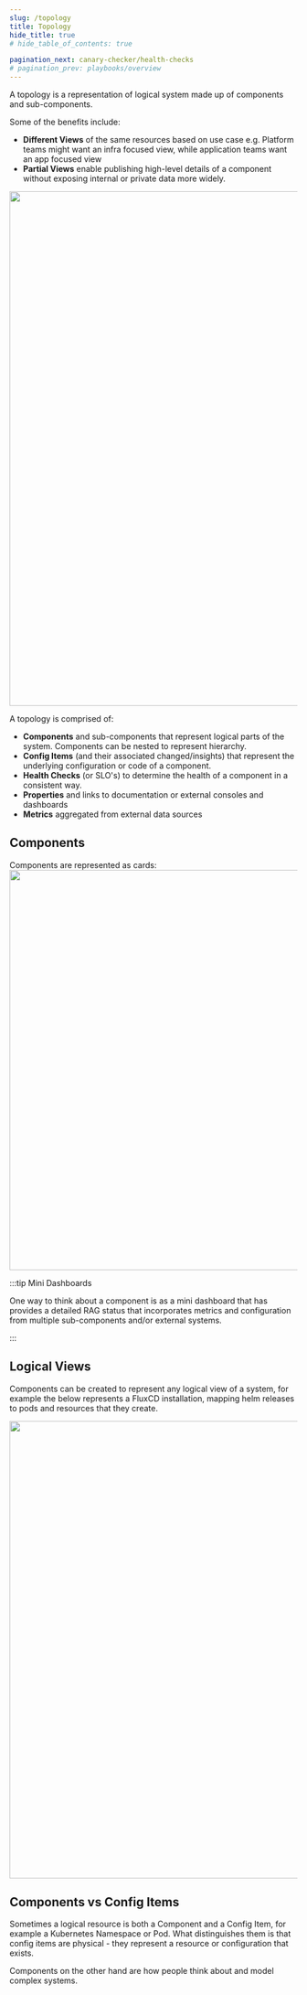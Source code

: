 ```yaml
---
slug: /topology
title: Topology
hide_title: true
# hide_table_of_contents: true

pagination_next: canary-checker/health-checks
# pagination_prev: playbooks/overview
---
```


A topology is a representation of logical system made up of components and sub-components.

Some of the benefits include:

- **Different Views** of the same resources based on use case e.g. Platform teams might want an infra focused view, while application teams want an app focused view
- **Partial Views** enable publishing high-level details of a component without exposing internal or private data more widely.


<img src="/img/topology.svg" width="900px" className="py-3"/>


A topology is comprised of:

* **Components** and sub-components that represent logical parts of the system. Components can be nested to represent hierarchy.
* **Config Items** (and their associated changed/insights) that represent the underlying configuration or code of a component.
* **Health Checks** (or SLO's) to determine the health of a component in a consistent way.
* **Properties** and links to documentation or external consoles and dashboards
* **Metrics** aggregated from external data sources

## Components

Components are represented as cards:
<img src="/img/topology-card.svg" width="700px" className="pb-10"/>

<div style={{width: "800px"}}>

:::tip Mini Dashboards

One way to think about a component is as a mini dashboard that has provides a detailed RAG status that incorporates metrics and configuration from multiple sub-components and/or external systems.

:::
</div>

## Logical Views

Components can be created to represent any logical view of a system, for example the below represents a FluxCD installation, mapping helm releases to pods and resources that they create.


<img src="/img/flux-topology.svg" width="800px" className="py-3"/>


## Components vs Config Items

Sometimes a logical resource is both a Component and a Config Item, for example a Kubernetes Namespace or Pod.  What distinguishes them is that config items are physical - they represent a resource or configuration that exists.

Components on the other hand are how people think about and model complex systems.

<!--

|                    | Component                                       | Catalog                                        |
| ------------------ | ----------------------------------------------- | ---------------------------------------------- |
| Examples           | Namespace, Pod, Datacenter                      | Namespace, Pod, Security Group, postgres.conf  |
| Ownership          | Yes                                             | No                                             |
| Properties         | Custom Properties                               | Derived from config                            |
| Health Checks      | Yes                                             | Yes                                            |
| Playbooks          | Yes                                             | Yes                                            |
| Changes / Insights | None -  (Derived from linked catalog item only) | Using change tracking, events and audit trails |
| Cost               | Sum of related catalog costs                    | Based on Cloud Cost & Usage Reports            |

 -->
